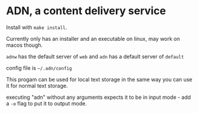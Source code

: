 # ADN, a content delivery service


Install with `make install`.

Currently only has an installer and an executable on linux, may work on macos though.

`adnw` has the default server of `web` and `adn` has a default server of `default`

config file is `~/.adn/config`

This progam can be used for local text storage in the same way you can use it for normal text storage.

executing "adn" without any arguments expects it to be in input mode - add a `-o` flag to put it to output mode.

